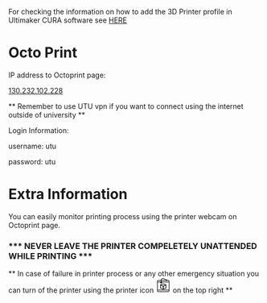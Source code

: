 For checking the information on how to add the 3D Printer profile in Ultimaker CURA software see [HERE](https://github.com/SepehrSeifi/Prenta-3D-Printer-Due-XL-SE/blob/main/README.md)

# Octo Print
IP address to Octoprint page:

[130.232.102.228](http://130.232.102.228/)

** Remember to use UTU vpn if you want to connect using the internet outside of university ** 


Login Information:

username: utu

password: utu

# Extra Information

You can easily monitor printing process using the printer webcam on Octoprint page.

### *** NEVER LEAVE THE PRINTER COMPELETELY UNATTENDED WHILE PRINTING ***

** In case of failure in printer process or any other emergency situation you can turn of the printer using the printer icon <img src="3d-printer.png" height="30" width="30" > on the top right **
